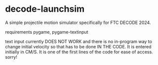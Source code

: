 # decode-launchsim
A simple projectile motion simulator specifically for FTC DECODE 2024.

requirements
pygame, pygame-textinput

text input currently DOES NOT WORK and there is no in-program way to change initial velocity so that has to be done IN THE CODE. It is entered initially in CM/S. It is one of the first lines of the code for ease of access. sorry!

